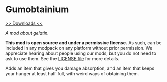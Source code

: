 # Gumobtainium

[>> Downloads <<](https://minecraft.curseforge.com/projects/gumobtainium)

*A mod about gelatin.*

**This mod is open source and under a permissive license.**
As such, can be included in any modpack on any platform without prior
permission. We appreciate hearing about people using our mods, but you do not
need to ask to use them. See the [LICENSE file](LICENSE) for more details.

Adds an item that gives you damage absorption, and an item that keeps
your hunger at least half full, with weird ways of obtaining them.
